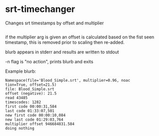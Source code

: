 # srt-timechanger

Changes srt timestamps by offset and multiplier

```python srt-changer.py Blood_Simple.srt 21.5 -m 0.96 -n
```

if the multiplier arg is given an offset is calculated
based on the fist seen timestamp, this is removed prior
to scaling then re-added.

blurb appears in stderr and results are written to stdout

-n flag is "no action", prints blurb and exits

Example blurb:

```
Namespace(file='Blood_Simple.srt', multiplier=0.96, noac
tion=True, offset=21.5)
file: Blood_Simple.srt
offset (negative): 21.5
read 43485
timescodes: 1282
first code 00:00:31,584
last code 01:33:07,501
new first code 00:00:10,084
new last code 01:29:03,764
multiplier offset 946684831.584
doing nothing
```


